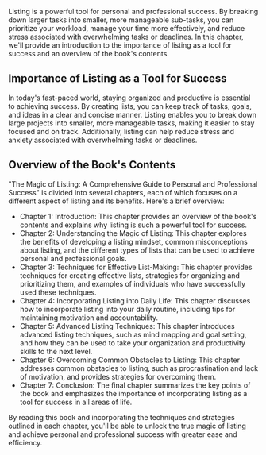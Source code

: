 
Listing is a powerful tool for personal and professional success. By breaking down larger tasks into smaller, more manageable sub-tasks, you can prioritize your workload, manage your time more effectively, and reduce stress associated with overwhelming tasks or deadlines. In this chapter, we'll provide an introduction to the importance of listing as a tool for success and an overview of the book's contents.

Importance of Listing as a Tool for Success
-------------------------------------------

In today's fast-paced world, staying organized and productive is essential to achieving success. By creating lists, you can keep track of tasks, goals, and ideas in a clear and concise manner. Listing enables you to break down large projects into smaller, more manageable tasks, making it easier to stay focused and on track. Additionally, listing can help reduce stress and anxiety associated with overwhelming tasks or deadlines.

Overview of the Book's Contents
-------------------------------

"The Magic of Listing: A Comprehensive Guide to Personal and Professional Success" is divided into several chapters, each of which focuses on a different aspect of listing and its benefits. Here's a brief overview:

* Chapter 1: Introduction: This chapter provides an overview of the book's contents and explains why listing is such a powerful tool for success.
* Chapter 2: Understanding the Magic of Listing: This chapter explores the benefits of developing a listing mindset, common misconceptions about listing, and the different types of lists that can be used to achieve personal and professional goals.
* Chapter 3: Techniques for Effective List-Making: This chapter provides techniques for creating effective lists, strategies for organizing and prioritizing them, and examples of individuals who have successfully used these techniques.
* Chapter 4: Incorporating Listing into Daily Life: This chapter discusses how to incorporate listing into your daily routine, including tips for maintaining motivation and accountability.
* Chapter 5: Advanced Listing Techniques: This chapter introduces advanced listing techniques, such as mind mapping and goal setting, and how they can be used to take your organization and productivity skills to the next level.
* Chapter 6: Overcoming Common Obstacles to Listing: This chapter addresses common obstacles to listing, such as procrastination and lack of motivation, and provides strategies for overcoming them.
* Chapter 7: Conclusion: The final chapter summarizes the key points of the book and emphasizes the importance of incorporating listing as a tool for success in all areas of life.

By reading this book and incorporating the techniques and strategies outlined in each chapter, you'll be able to unlock the true magic of listing and achieve personal and professional success with greater ease and efficiency.
